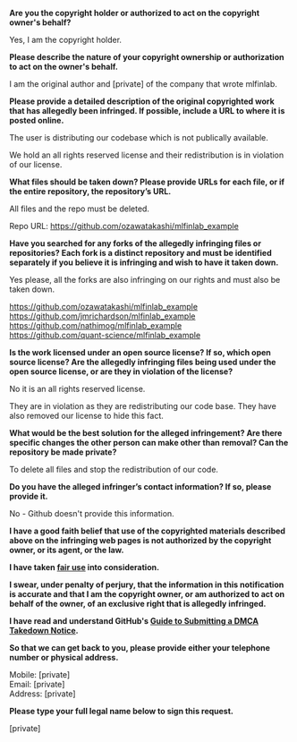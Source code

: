 **Are you the copyright holder or authorized to act on the copyright owner's behalf?**

Yes, I am the copyright holder.

**Please describe the nature of your copyright ownership or authorization to act on the owner's behalf.**

I am the original author and [private] of the company that wrote mlfinlab.

**Please provide a detailed description of the original copyrighted work that has allegedly been infringed. If possible, include a URL to where it is posted online.**

The user is distributing our codebase which is not publically available.

We hold an all rights reserved license and their redistribution is in violation of our license.

**What files should be taken down? Please provide URLs for each file, or if the entire repository, the repository’s URL.**

All files and the repo must be deleted.

Repo URL: https://github.com/ozawatakashi/mlfinlab_example

**Have you searched for any forks of the allegedly infringing files or repositories? Each fork is a distinct repository and must be identified separately if you believe it is infringing and wish to have it taken down.**

Yes please, all the forks are also infringing on our rights and must also be taken down.

https://github.com/ozawatakashi/mlfinlab_example  
https://github.com/jmrichardson/mlfinlab_example  
https://github.com/nathimog/mlfinlab_example  
https://github.com/quant-science/mlfinlab_example

**Is the work licensed under an open source license? If so, which open source license? Are the allegedly infringing files being used under the open source license, or are they in violation of the license?**

No it is an all rights reserved license.

They are in violation as they are redistributing our code base. They have also removed our license to hide this fact.

**What would be the best solution for the alleged infringement? Are there specific changes the other person can make other than removal? Can the repository be made private?**

To delete all files and stop the redistribution of our code.

**Do you have the alleged infringer’s contact information? If so, please provide it.**

No - Github doesn't provide this information.

**I have a good faith belief that use of the copyrighted materials described above on the infringing web pages is not authorized by the copyright owner, or its agent, or the law.**

**I have taken <a href="https://www.lumendatabase.org/topics/22">fair use</a> into consideration.**

**I swear, under penalty of perjury, that the information in this notification is accurate and that I am the copyright owner, or am authorized to act on behalf of the owner, of an exclusive right that is allegedly infringed.**

**I have read and understand GitHub's <a href="https://docs.github.com/articles/guide-to-submitting-a-dmca-takedown-notice/">Guide to Submitting a DMCA Takedown Notice</a>.**

**So that we can get back to you, please provide either your telephone number or physical address.**

Mobile: [private]  
Email: [private]  
Address: [private]  

**Please type your full legal name below to sign this request.**

[private]


